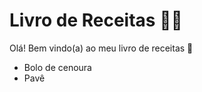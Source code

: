 # Livro de Receitas :woman_cook:

Olá! Bem vindo(a) ao meu livro de receitas :wave:

- Bolo de cenoura
- Pavê
